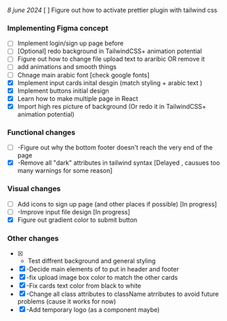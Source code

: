 *8 june 2024*
[ ] Figure out how to activate prettier plugin with tailwind css
### Implementing Figma concept
- [ ] Implement login/sign up page before
- [ ]  [Optional] redo background in TailwindCSS+ animation potential
- [ ] Figure out how to change file upload text to araribic OR remove it
- [ ] add animations and smooth things
- [ ] Chnage main arabic font [check google fonts]
- [x] Implement input cards inital desgin (match styling + arabic text )
- [x]  Implement buttons initial design
- [x] Learn how to make multiple page in React
- [x] Import high res picture of background (Or redo it in TailwindCSS+ animation potential)
### Functional changes
- [ ] -Figure out why the bottom footer doesn't reach the very end of the page
- [x] -Remove all "dark" attributes in tailwind syntax [Delayed , causues too many warnings for some reason]
### Visual changes
- [ ] Add icons to sign up page (and other places if possible) [In progress]
- [ ] -Improve input file design [In progress]
- [x] Figure out gradient color to submit button

### Other changes

- [x] - Test diffrent background and general styling 
- [x] -Decide main elements of to put in header and footer
- [x] -fix upload image box color to match the other cards
- [x] -Fix cards text color from black to white
- [x] -Change all class attributes to className atrributes to avoid future problems (cause it works for now)
- [x] -Add temporary logo (as a component maybe)
